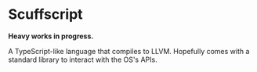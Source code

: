 # Scuffscript

**Heavy works in progress.**

A TypeScript-like language that compiles to LLVM. Hopefully comes with a standard library to interact with the OS's APIs.

